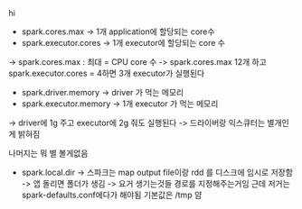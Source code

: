 hi 

- spark.cores.max -> 1개 application에 할당되는 core수
- spark.executor.cores -> 1개 executor에 할당되는 core 수

-> spark.cores.max : 최대 = CPU core 수
-> spark.cores.max 12개 하고 spark.executor.cores = 4하면 3개 executor가 실행된다


- spark.driver.memory -> driver 가 먹는 메모리
- spark.executor.memory -> 1개 executor 가 먹는 메모리

-> driver에 1g 주고 executor에 2g 줘도 실행된다 -> 드라이버랑 익스큐터는 별개인게 밝혀짐

나머지는 뭐 별 볼게없음


- spark.local.dir -> 스파크는 map output file이랑 rdd 를 디스크에 임시로 저장함 -> 앱 돌리면 폴더가 생김 -> 요거 생기는것들 경로를 지정해주는거임 근데 저거는 spark-defaults.conf에다가 해야됨 기본값은 /tmp 얌

